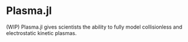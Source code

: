 # Plasma.jl

(WIP) Plasma.jl gives scientists the ability to fully model collisionless and electrostatic kinetic plasmas.
